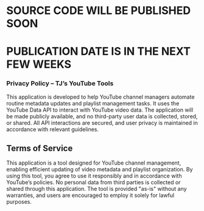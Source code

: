 # SOURCE CODE WILL BE PUBLISHED SOON
# PUBLICATION DATE IS IN THE NEXT FEW WEEKS

### Privacy Policy – TJ’s YouTube Tools
This application is developed to help YouTube channel managers automate routine metadata updates and playlist management tasks. It uses the YouTube Data API to interact with YouTube video data. The application will be made publicly available, and no third-party user data is collected, stored, or shared. All API interactions are secured, and user privacy is maintained in accordance with relevant guidelines.

## Terms of Service

This application is a tool designed for YouTube channel management, enabling efficient updating of video metadata and playlist organization. By using this tool, you agree to use it responsibly and in accordance with YouTube’s policies. No personal data from third parties is collected or shared through this application. The tool is provided "as-is" without any warranties, and users are encouraged to employ it solely for lawful purposes.
